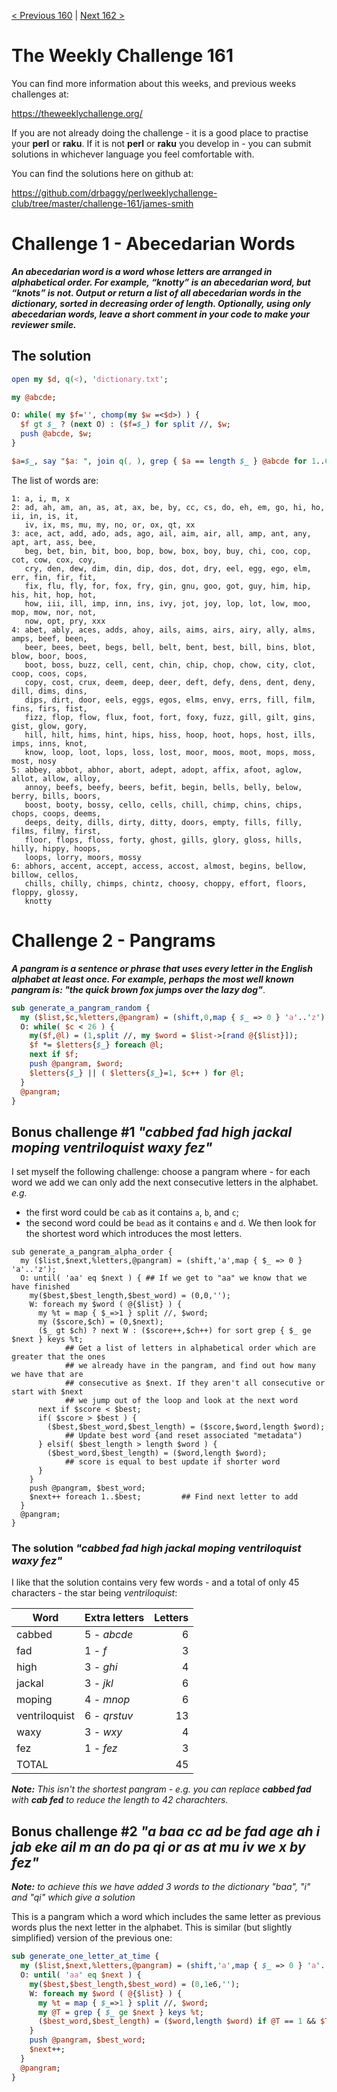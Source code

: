 [< Previous 160](https://github.com/drbaggy/perlweeklychallenge-club/tree/master/challenge-160/james-smith) |
[Next 162 >](https://github.com/drbaggy/perlweeklychallenge-club/tree/master/challenge-162/james-smith)
# The Weekly Challenge 161

You can find more information about this weeks, and previous weeks challenges at:

  https://theweeklychallenge.org/

If you are not already doing the challenge - it is a good place to practise your
**perl** or **raku**. If it is not **perl** or **raku** you develop in - you can
submit solutions in whichever language you feel comfortable with.

You can find the solutions here on github at:

https://github.com/drbaggy/perlweeklychallenge-club/tree/master/challenge-161/james-smith

# Challenge 1 - Abecedarian Words

***An abecedarian word is a word whose letters are arranged in alphabetical order. For example, “knotty” is an abecedarian word, but “knots” is not. Output or return a list of all abecedarian words in the dictionary, sorted in decreasing order of length. Optionally, using only abecedarian words, leave a short comment in your code to make your reviewer smile.***

## The solution


```perl
open my $d, q(<), 'dictionary.txt';

my @abcde;

O: while( my $f='', chomp(my $w =<$d>) ) {
  $f gt $_ ? (next O) : ($f=$_) for split //, $w;
  push @abcde, $w;
}

$a=$_, say "$a: ", join q(, ), grep { $a == length $_ } @abcde for 1..6;
```

The list of words are:
```
1: a, i, m, x
2: ad, ah, am, an, as, at, ax, be, by, cc, cs, do, eh, em, go, hi, ho, ii, in, is, it,
   iv, ix, ms, mu, my, no, or, ox, qt, xx
3: ace, act, add, ado, ads, ago, ail, aim, air, all, amp, ant, any, apt, art, ass, bee,
   beg, bet, bin, bit, boo, bop, bow, box, boy, buy, chi, coo, cop, cot, cow, cox, coy,
   cry, den, dew, dim, din, dip, dos, dot, dry, eel, egg, ego, elm, err, fin, fir, fit,
   fix, flu, fly, for, fox, fry, gin, gnu, goo, got, guy, him, hip, his, hit, hop, hot,
   how, iii, ill, imp, inn, ins, ivy, jot, joy, lop, lot, low, moo, mop, mow, nor, not,
   now, opt, pry, xxx
4: abet, ably, aces, adds, ahoy, ails, aims, airs, airy, ally, alms, amps, beef, been,
   beer, bees, beet, begs, bell, belt, bent, best, bill, bins, blot, blow, boor, boos,
   boot, boss, buzz, cell, cent, chin, chip, chop, chow, city, clot, coop, coos, cops,
   copy, cost, crux, deem, deep, deer, deft, defy, dens, dent, deny, dill, dims, dins,
   dips, dirt, door, eels, eggs, egos, elms, envy, errs, fill, film, fins, firs, fist,
   fizz, flop, flow, flux, foot, fort, foxy, fuzz, gill, gilt, gins, gist, glow, gory,
   hill, hilt, hims, hint, hips, hiss, hoop, hoot, hops, host, ills, imps, inns, knot,
   know, loop, loot, lops, loss, lost, moor, moos, moot, mops, moss, most, nosy
5: abbey, abbot, abhor, abort, adept, adopt, affix, afoot, aglow, allot, allow, alloy,
   annoy, beefs, beefy, beers, befit, begin, bells, belly, below, berry, bills, boors,
   boost, booty, bossy, cello, cells, chill, chimp, chins, chips, chops, coops, deems,
   deeps, deity, dills, dirty, ditty, doors, empty, fills, filly, films, filmy, first,
   floor, flops, floss, forty, ghost, gills, glory, gloss, hills, hilly, hippy, hoops,
   loops, lorry, moors, mossy
6: abhors, accent, accept, access, accost, almost, begins, bellow, billow, cellos,
   chills, chilly, chimps, chintz, choosy, choppy, effort, floors, floppy, glossy,
   knotty
```

# Challenge 2 - Pangrams

***A pangram is a sentence or phrase that uses every letter in the English alphabet at least once. For example, perhaps the most well known pangram is: "the quick brown fox jumps over the lazy dog"***.

```perl
sub generate_a_pangram_random {
  my ($list,$c,%letters,@pangram) = (shift,0,map { $_ => 0 } 'a'..'z');
  O: while( $c < 26 ) {
    my($f,@l) = (1,split //, my $word = $list->[rand @{$list}]);
    $f *= $letters{$_} foreach @l;
    next if $f;
    push @pangram, $word;
    $letters{$_} || ( $letters{$_}=1, $c++ ) for @l;
  }
  @pangram;
}
```

## Bonus challenge #1 *"cabbed fad high jackal moping ventriloquist waxy fez"*

I set myself the following challenge: choose a pangram where - for each word we add we can only add the
next consecutive letters in the alphabet. *e.g.*
  * the first word could be `cab` as it contains `a`, `b`, and `c`;
  * the second word could be `bead` as it contains `e` and `d`.
We then look for the shortest word which introduces the most letters.

```
sub generate_a_pangram_alpha_order {
  my ($list,$next,%letters,@pangram) = (shift,'a',map { $_ => 0 } 'a'..'z');
  O: until( 'aa' eq $next ) { ## If we get to "aa" we know that we have finished
    my($best,$best_length,$best_word) = (0,0,'');
    W: foreach my $word ( @{$list} ) {
      my %t = map { $_=>1 } split //, $word;
      my ($score,$ch) = (0,$next);
      ($_ gt $ch) ? next W : ($score++,$ch++) for sort grep { $_ ge $next } keys %t;
            ## Get a list of letters in alphabetical order which are greater that the ones
            ## we already have in the pangram, and find out how many we have that are
            ## consecutive as $next. If they aren't all consecutive or start with $next
            ## we jump out of the loop and look at the next word
      next if $score < $best;
      if( $score > $best ) {
        ($best,$best_word,$best_length) = ($score,$word,length $word);
            ## Update best word {and reset associated "metadata")
      } elsif( $best_length > length $word ) {
        ($best_word,$best_length) = ($word,length $word);
            ## score is equal to best update if shorter word
      }
    }
    push @pangram, $best_word;
    $next++ foreach 1..$best;         ## Find next letter to add
  }
  @pangram;
}
```

### The solution *"cabbed fad high jackal moping ventriloquist waxy fez"*

I like that the solution contains very few words - and a total of only 45 characters - the star being *ventriloquist*:

 | Word          | Extra letters | Letters |
 | ------------- | ------------- | ------: |
 | cabbed        | 5 - *abcde*   |       6 |
 | fad           | 1 - *f*       |       3 |
 | high          | 3 - *ghi*     |       4 |
 | jackal        | 3 - *jkl*     |       6 |
 | moping        | 4 - *mnop*    |       6 |
 | ventriloquist | 6 - *qrstuv*  |      13 |
 | waxy          | 3 - *wxy*     |       4 | 
 | fez           | 1 - *fez*     |       3 |
 | TOTAL         |               |      45 |
 
***Note:** This isn't the shortest pangram - e.g. you can replace **cabbed fad** with **cab fed** to reduce the length to 42 charachters.*
 
## Bonus challenge #2 *"a baa cc ad be fad age ah i jab eke ail m an do pa qi or as at mu iv we x by fez"*

***Note:** to achieve this we have added 3 words to the dictionary "baa", "i" and "qi" which give a solution*

This is a pangram which a word which includes the same letter as previous words plus the next letter in the alphabet. This is similar (but slightly simplified) version of the previous one:

```perl
sub generate_one_letter_at_time {
  my ($list,$next,%letters,@pangram) = (shift,'a',map { $_ => 0 } 'a'..'z');
  O: until( 'aa' eq $next ) {
    my($best,$best_length,$best_word) = (0,1e6,'');
    W: foreach my $word ( @{$list} ) {
      my %t = map { $_=>1 } split //, $word;
      my @T = grep { $_ ge $next } keys %t;
      ($best_word,$best_length) = ($word,length $word) if @T == 1 && $T[0] eq $next && $best_length > length $word;
    }
    push @pangram, $best_word;
    $next++;
  }
  @pangram;
}
```

